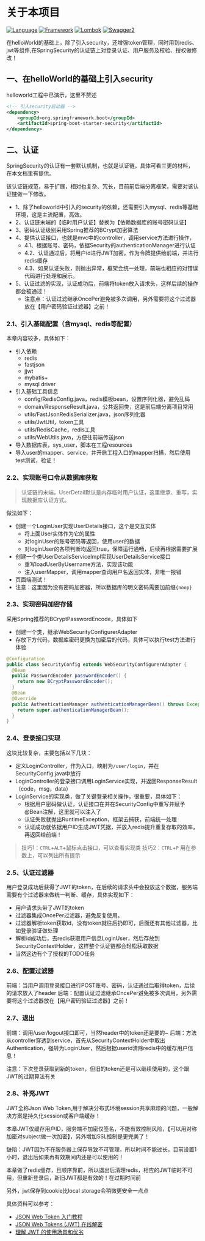 # 关于本项目
[![Language](https://img.shields.io/badge/Language-Java_8_121-007396?color=orange&logo=java)](https://github.com/4575252/SpringBootBook)
[![Framework](https://img.shields.io/badge/Framework-Spring_Boot_2.7.4-6DB33F?logo=spring)](https://github.com/4575252/SpringBootBook)
[![Lombok](https://img.shields.io/badge/Lombok-Spring_Boot_1.18.20-pink?logo=lombok)](https://github.com/4575252/SpringBootBook)
[![Swagger2](https://img.shields.io/badge/Swagger2-Knife4j_3.0.2-blue?logo=swagger)](https://github.com/4575252/SpringBootBook)

在helloWorld的基础上，除了引入security，还增强token管理，同时用到redis、jwt等组件,在SpringSecurity的认证链上对登录认证、用户服务及校验、授权做修改！

## 一、在helloWorld的基础上引入security
helloworld工程中已演示，这里不赘述

```xml
<!-- 引入security启动器 -->
<dependency>
    <groupId>org.springframework.boot</groupId>
    <artifactId>spring-boot-starter-security</artifactId>
</dependency>
```


## 二、认证
SpringSecurity的认证有一套默认机制，也就是认证链，具体可看三更的材料，在本文档里有提供。

该认证链规范，易于扩展，相对也复杂、冗长，目前前后端分离框架，需要对该认证链做一下修改。
- 1、除了helloworld中引入的security的依赖，还需要引入mysql、redis等基础环境，这是主流配置，高效。
- 2、认证链末端的【临时用户认证】替换为【依赖数据库的账号密码认证】
- 3、密码认证级别采用Spring推荐的BCrypt加密算法
- 4、提供认证接口，也就是mvc中的controller，调用service方法进行操作，
  - 4.1、根据账号、密码，依据Security的authenticationManager进行认证
  - 4.2、认证通过后，将用户id进行JWT加密，作为令牌提供给前端，并进行redis缓存
  - 4.3、如果认证失败，则抛出异常，框架会统一处理，前端也相应的对错误代码进行处理和展示。
- 5、认证过滤的实现，认证成功后，前端将token放入请求头，这样后续的操作都会被通过！
  - 注意点：认证过滤继承OncePer避免被多次调用，另外需要将这个过滤器放在【用户密码验证过滤器】之前！


### 2.1、引入基础配置（含mysql、redis等配置）
本章内容较多，具体如下：
- 引入依赖
  - redis
  - fastjson
  - jjwt
  - mybatis+
  - mysql driver
- 引入基础工具信息
  - config/RedisConfig.java，redis模板bean，设置序列化器，避免乱码
  - domain/ResponseResult.java，公共返回类，这是前后端分离项目常用
  - utils/FastJsonRedisSerializer.java，json序列化器
  - utils/JwtUtil，token工具
  - utils/RedisCache，redis工具
  - utils/WebUtils.java，方便往前端传送json
- 导入数据库表，sys_user，脚本在工程resources
- 导入user的mapper、service，并开启工程入口的mapper扫描，然后使用test测试，验证！

###  2.2、实现账号口令从数据库获取
>认证链的末端，UserDetail默认是内存临时用户认证，这里继承、重写，实现数据库认证方式。

做法如下：
- 创建一个LoginUser实现UserDetails接口，这个是交互实体
  - 将上面User实体作为它的属性
  - 对loginUser的账号密码等返回，使用user的数据
  - 对loginUser的各项判断均返回true，保障运行通畅，后续再根据需要扩展
- 创建一个类UserDetailsServiceImpl实现UserDetailsService接口
  - 重写loadUserByUsername方法，实现该功能
  - 注入userMapper，调用mapper查询用户名返回实体，非唯一报错 
- 页面端测试！
- 注意：这里因为没有密码加密器，所以数据库的明文密码需要加前缀`{noop}`


### 2.3、实现密码加密存储
采用Spring推荐的BCryptPasswordEncode，具体如下
- 创建一个类，继承WebSecurityConfigurerAdapter
- 存放下方代码，数据库密码更换为加密后的代码，具体可以执行test方法进行体验
```java
@Configuration
public class SecurityConfig extends WebSecurityConfigurerAdapter {
  @Bean
  public PasswordEncoder passwordEncoder() {
    return new BCryptPasswordEncoder();
  }
  @Bean
  @Override
  public AuthenticationManager authenticationManagerBean() throws Exception {
    return super.authenticationManagerBean();
  }
}
```

### 2.4、登录接口实现
这块比较复杂，主要包括以下几块：
- 定义LoginController，作为入口，映射为`/user/login`，并在SecurityConfig.java中放行
- LoginController的登录接口调用LoginService实现，并返回ResponseResult（code，msg，data）
- LoginService的实现类，做了关键登录相关操作，很重要，具体如下：
  - 根据用户密码做认证，认证接口在并在SecurityConfig中重写并赋予@Bean注解，这里就可以注入了
  - 认证失败就抛出RuntimeException，框架去捕获，前端统一处理
  - 认证成功就依据用户ID生成JWT凭据，并放入redis提升重复存取的效率，再返回给前端！
> 技巧1：`CTRL`+`ALT`+鼠标点击接口，可以查看实现类
> 技巧2：`CTRL`+`P` 用在参数上，可以列出所有提示


### 2.5、认证过滤器
用户登录成功后获得了JWT的token，在后续的请求头中会投放这个数据，服务端需要有个过滤器来做统一判断、缓存，具体实现如下：
- 用户请求头带了JWT的token
- 过滤器集成OncePer过滤器，避免反复使用。
- 过滤器解析token获取id，没有token就往后扔即可，后面还有其他过滤器，比如登录验证做处理
- 解析id成功后，去redis获取用户信息LoginUser，然后存放到SecurityContextHolder，这样整个认证链都会轻松获取数据
- 当然这边有个了授权的TODO任务


### 2.6、配置过滤器
前端：当用户调用登录接口进行POST账号、密码，认证通过后取得token，后续的请求放入了header
后端：配置认证过滤继承OncePer避免被多次调用，另外需要将这个过滤器放在【用户密码验证过滤器】之前！


### 2.7、退出
前端：调用/user/logout接口即可，当然header中的token还是要的~
后端：方法从controller穿透到service，首先从SecurityContextHolder中取出Authentication，强转为LoginUser，然后根据userid清除redis中的缓存用户信息！

注意：下次登录获取到新的token，但旧的token还是可以继续使用的，这个跟JWT的过期算法有关

### 2.8、补充JWT
JWT全称Json Web Token,用于解决分布式环境session共享麻烦的问题，一般解决方案是持久化session或客户端缓存！

本章JWT仅缓存用户ID，服务端不加密仅签名，不能有效控制风险，【可以用对称加密对subject做一次加密】，另外增加SSL控制是更完美了！

缺陷：JWT因为不在服务器上保存导致不可管理，所以时间不能过长，目前设置1小时，退出后如果再有效期间内还是可以使用的！

本章做了redis缓存，且顺序靠前，所以退出后清理redis，相应的JWT临时不可用，但重新登录后，新旧JWT都是有效的！在过期时间前

另外，jwt保存到cookie比local storage会稍微更安全一点点

具体资料可以参考：
- [JSON Web Token 入门教程](https://www.ruanyifeng.com/blog/2018/07/json_web_token-tutorial.html)
- [JSON Web Tokens (JWT) 在线解密](https://www.box3.cn/tools/jwt.html)
- [理解 JWT 的使用场景和优劣](https://www.cnkirito.moe/jwt-learn-3/)